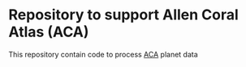 # **Repository to support Allen Coral Atlas (ACA)**

This repository contain code to process [ACA](https://allencoralatlas.org/) planet data
